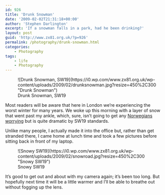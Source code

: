 ```yaml
---
id: 926
title: 'Drunk Snowman'
date: '2009-02-02T21:31:18+00:00'
author: 'Stephen Darlington'
excerpt: 'If a snowman falls in a park, had he been drinking?'
layout: post
guid: 'http://www.zx81.org.uk/?p=926'
permalink: /photography/drunk-snowman.html
categories:
    - Photography
tags:
    - life
    - Photography
---
```


<figure aria-describedby="caption-attachment-927" class="wp-caption aligncenter" id="attachment_927" style="width: 450px">![Drunk Snowman, SW19](https://i0.wp.com/www.zx81.org.uk/wp-content/uploads/2009/02/drunksnowman.jpg?resize=450%2C300 "Drunk Snowman")<figcaption class="wp-caption-text" id="caption-attachment-927">Drunk Snowman, SW19</figcaption></figure>

Most readers will be aware that here in London we’re experiencing the worst winter for many years. We woke up this morning with a layer of snow that went past my ankle, which, sure, isn’t going to get any [Norwegians worrying](http://news.bbc.co.uk/1/hi/magazine/7865001.stm) but is quite dramatic by SW19 standards.

Unlike many people, I actually made it into the office but, rather than get stranded there, I came home at lunch time and took a few pictures before sitting back in front of my laptop.

<figure aria-describedby="caption-attachment-928" class="wp-caption aligncenter" id="attachment_928" style="width: 450px">![Snowy SW19](https://i0.wp.com/www.zx81.org.uk/wp-content/uploads/2009/02/snowroad.jpg?resize=450%2C300 "Snowy SW19")<figcaption class="wp-caption-text" id="caption-attachment-928">Snowy SW19</figcaption></figure>

It’s good to get out and about with my camera again; it’s been too long. But hopefully next time it will be a little warmer and I’ll be able to breathe out without fogging up the lens.